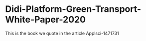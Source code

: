 # Didi-Platform-Green-Transport-White-Paper-2020
This is the book we quote in the article Applsci-1471731
